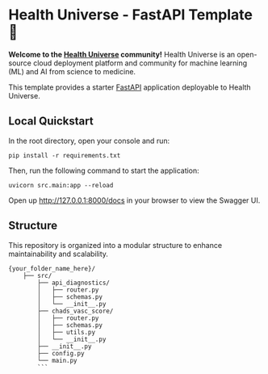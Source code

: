 # Health Universe - FastAPI Template 🚀

**Welcome to the [Health Universe](https://www.healthuniverse.com) community!**
Health Universe is an open-source cloud deployment platform and community for machine learning (ML) and AI from science to medicine.

This template provides a starter [FastAPI](https://fastapi.tiangolo.com) application deployable to Health Universe.

## Local Quickstart

In the root directory, open your console and run:
```console
pip install -r requirements.txt
```
Then, run the following command to start the application:
```console
uvicorn src.main:app --reload
```
Open up http://127.0.0.1:8000/docs in your browser to view the Swagger UI.
## Structure

This repository is organized into a modular structure to enhance maintainability and scalability.


```plaintext
{your_folder_name_here}/
    ├── src/
        ├── api_diagnostics/
        │   ├── router.py
        │   ├── schemas.py
        │   └── __init__.py
        ├── chads_vasc_score/
        │   ├── router.py
        │   ├── schemas.py
        │   ├── utils.py
        │   └── __init__.py
        ├── __init__.py
        ├── config.py
        └── main.py
        ```
